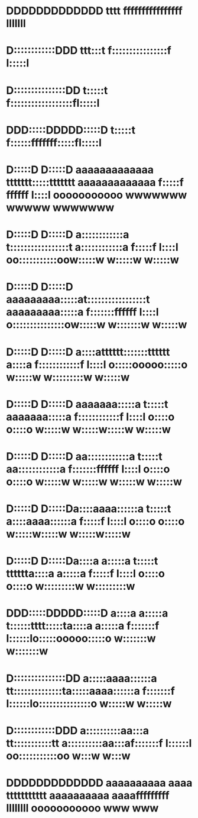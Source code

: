 #                                                                                                                                                                     
#                                                                                                                                                                     
#  DDDDDDDDDDDDD                                 tttt                               ffffffffffffffff  lllllll                                                         
#  D::::::::::::DDD                           ttt:::t                              f::::::::::::::::f l:::::l                                                         
#  D:::::::::::::::DD                         t:::::t                             f::::::::::::::::::fl:::::l                                                         
#  DDD:::::DDDDD:::::D                        t:::::t                             f::::::fffffff:::::fl:::::l                                                         
#    D:::::D    D:::::D  aaaaaaaaaaaaa  ttttttt:::::ttttttt      aaaaaaaaaaaaa    f:::::f       ffffff l::::l    ooooooooooo wwwwwww           wwwww           wwwwwww
#    D:::::D     D:::::D a::::::::::::a t:::::::::::::::::t      a::::::::::::a   f:::::f              l::::l  oo:::::::::::oow:::::w         w:::::w         w:::::w 
#    D:::::D     D:::::D aaaaaaaaa:::::at:::::::::::::::::t      aaaaaaaaa:::::a f:::::::ffffff        l::::l o:::::::::::::::ow:::::w       w:::::::w       w:::::w  
#    D:::::D     D:::::D          a::::atttttt:::::::tttttt               a::::a f::::::::::::f        l::::l o:::::ooooo:::::o w:::::w     w:::::::::w     w:::::w   
#    D:::::D     D:::::D   aaaaaaa:::::a      t:::::t              aaaaaaa:::::a f::::::::::::f        l::::l o::::o     o::::o  w:::::w   w:::::w:::::w   w:::::w    
#    D:::::D     D:::::D aa::::::::::::a      t:::::t            aa::::::::::::a f:::::::ffffff        l::::l o::::o     o::::o   w:::::w w:::::w w:::::w w:::::w     
#    D:::::D     D:::::Da::::aaaa::::::a      t:::::t           a::::aaaa::::::a  f:::::f              l::::l o::::o     o::::o    w:::::w:::::w   w:::::w:::::w      
#    D:::::D    D:::::Da::::a    a:::::a      t:::::t    tttttta::::a    a:::::a  f:::::f              l::::l o::::o     o::::o     w:::::::::w     w:::::::::w       
#  DDD:::::DDDDD:::::D a::::a    a:::::a      t::::::tttt:::::ta::::a    a:::::a f:::::::f            l::::::lo:::::ooooo:::::o      w:::::::w       w:::::::w        
#  D:::::::::::::::DD  a:::::aaaa::::::a      tt::::::::::::::ta:::::aaaa::::::a f:::::::f            l::::::lo:::::::::::::::o       w:::::w         w:::::w         
#  D::::::::::::DDD     a::::::::::aa:::a       tt:::::::::::tt a::::::::::aa:::af:::::::f            l::::::l oo:::::::::::oo         w:::w           w:::w          
#  DDDDDDDDDDDDD         aaaaaaaaaa  aaaa         ttttttttttt    aaaaaaaaaa  aaaafffffffff            llllllll   ooooooooooo            www             www           
#                                                                                                                                                                     
#                                                                                                                                                                     
#                                                                                                                                                                     
#                                                                                                                                                                     
#                                                                                                                                                                     
#                                                                                                                                                                     
#                                                                                                                                                                     
#                                                                                                                                                           
